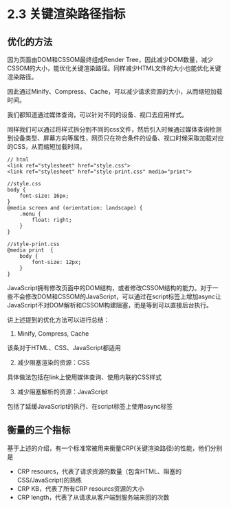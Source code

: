 # 2.3 关键渲染路径指标

## 优化的方法

因为页面由DOM和CSSOM最终组成Render Tree，因此减少DOM数量，减少CSSOM的大小，能优化关键渲染路径。同样减少HTML文件的大小也能优化关键渲染路径。

因此通过Minify、Compress、Cache，可以减少请求资源的大小，从而缩短加载时间。

我们都知道通过媒体查询，可以针对不同的设备、视口去应用样式。

同样我们可以通过将样式拆分到不同的css文件，然后引入时候通过媒体查询检测到设备类型、屏幕方向等属性，网页只在符合条件的设备、视口时候采取加载对应的CSS，从而缩短加载时间。

```
// html
<link ref="stylesheet" href="style.css">
<link ref="stylesheet" href="style-print.css" media="print">

//style.css
body {
	font-size: 16px;
}
@media screen and (orientation: landscape) {
	.menu {
		float: right;
	}
}

//style-print.css
@media print  {
	body {
		font-size: 12px;
	}
}
```

JavaScript拥有修改页面中的DOM结构，或者修改CSSOM结构的能力。对于一些不会修改DOM和CSSOM的JavaScript，可以通过在script标签上增加async让JavaScript不对DOM解析和CSSOM构建阻塞，而是等到可以直接后台执行。

讲上述提到的优化方法可以进行总结：

1. Minify, Compress, Cache

该条对于HTML、CSS、JavaScript都适用

2. 减少阻塞渲染的资源：CSS

具体做法包括在link上使用媒体查询、使用内联的CSS样式

3. 减少阻塞解析的资源：JavaScript

包括了延缓JavaScript的执行、在script标签上使用async标签

## 衡量的三个指标

基于上述的介绍，有一个标准常被用来衡量CRP(关键渲染路径)的性能，他们分别是

- CRP resourcs，代表了请求资源的数量（包含HTML、阻塞的CSS/JavaScript)的熟练
- CRP KB，代表了所有CRP resourcs资源的大小
- CRP length，代表了从请求从客户端到服务端来回的次数
